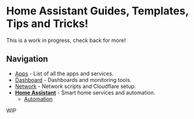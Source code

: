# Home Assistant Guides, Templates, Tips and Tricks!
This is a work in progress, check back for more!

## Navigation
* [Apps](/apps/README.md) - List of all the apps and services.
* [Dashboard](/dashboard/README.md) - Dashboards and monitoring tools.
* [Network](/network/README.md) - Network scripts and Cloudflare setup.
* [__Home Assistant__](/homeassistant/README.md) - Smart home services and automation.
  - [Automation](/homeassistant/automation/README.md)


WIP